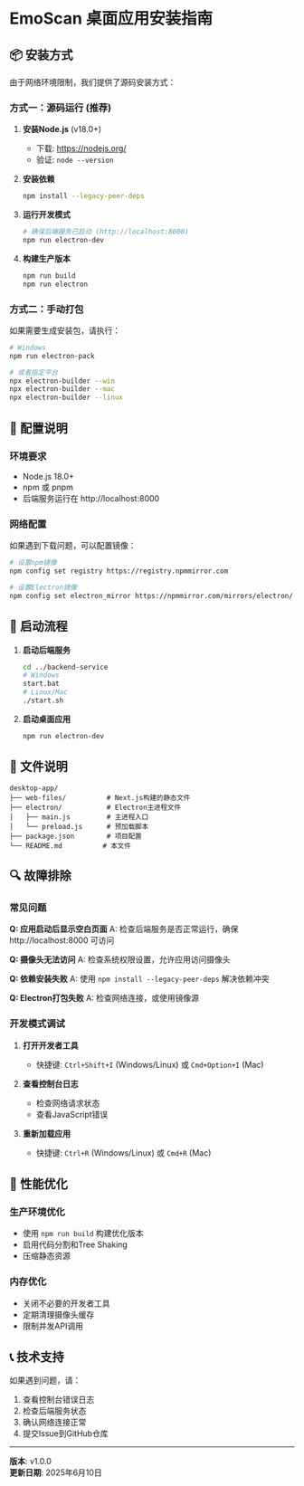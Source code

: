 # EmoScan 桌面应用安装指南

## 📦 安装方式

由于网络环境限制，我们提供了源码安装方式：

### 方式一：源码运行 (推荐)

1. **安装Node.js** (v18.0+)
   - 下载: https://nodejs.org/
   - 验证: `node --version`

2. **安装依赖**
   ```bash
   npm install --legacy-peer-deps
   ```

3. **运行开发模式**
   ```bash
   # 确保后端服务已启动 (http://localhost:8000)
   npm run electron-dev
   ```

4. **构建生产版本**
   ```bash
   npm run build
   npm run electron
   ```

### 方式二：手动打包

如果需要生成安装包，请执行：

```bash
# Windows
npm run electron-pack

# 或者指定平台
npx electron-builder --win
npx electron-builder --mac  
npx electron-builder --linux
```

## 🔧 配置说明

### 环境要求
- Node.js 18.0+
- npm 或 pnpm
- 后端服务运行在 http://localhost:8000

### 网络配置
如果遇到下载问题，可以配置镜像：

```bash
# 设置npm镜像
npm config set registry https://registry.npmmirror.com

# 设置Electron镜像
npm config set electron_mirror https://npmmirror.com/mirrors/electron/
```

## 🚀 启动流程

1. **启动后端服务**
   ```bash
   cd ../backend-service
   # Windows
   start.bat
   # Linux/Mac
   ./start.sh
   ```

2. **启动桌面应用**
   ```bash
   npm run electron-dev
   ```

## 📁 文件说明

```
desktop-app/
├── web-files/          # Next.js构建的静态文件
├── electron/           # Electron主进程文件
│   ├── main.js         # 主进程入口
│   └── preload.js      # 预加载脚本
├── package.json        # 项目配置
└── README.md          # 本文件
```

## 🔍 故障排除

### 常见问题

**Q: 应用启动后显示空白页面**
A: 检查后端服务是否正常运行，确保 http://localhost:8000 可访问

**Q: 摄像头无法访问**
A: 检查系统权限设置，允许应用访问摄像头

**Q: 依赖安装失败**
A: 使用 `npm install --legacy-peer-deps` 解决依赖冲突

**Q: Electron打包失败**
A: 检查网络连接，或使用镜像源

### 开发模式调试

1. **打开开发者工具**
   - 快捷键: `Ctrl+Shift+I` (Windows/Linux) 或 `Cmd+Option+I` (Mac)

2. **查看控制台日志**
   - 检查网络请求状态
   - 查看JavaScript错误

3. **重新加载应用**
   - 快捷键: `Ctrl+R` (Windows/Linux) 或 `Cmd+R` (Mac)

## 🎯 性能优化

### 生产环境优化
- 使用 `npm run build` 构建优化版本
- 启用代码分割和Tree Shaking
- 压缩静态资源

### 内存优化
- 关闭不必要的开发者工具
- 定期清理摄像头缓存
- 限制并发API调用

## 📞 技术支持

如果遇到问题，请：
1. 查看控制台错误日志
2. 检查后端服务状态
3. 确认网络连接正常
4. 提交Issue到GitHub仓库

---

**版本**: v1.0.0  
**更新日期**: 2025年6月10日
